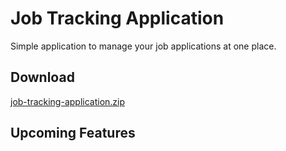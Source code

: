 # Job Tracking Application

Simple application to manage your job applications
at one place.

## Download 

[job-tracking-application.zip](https://gKushagra.github.io)

## Upcoming Features